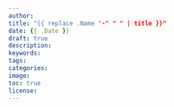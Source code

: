 ```yaml
---
author: 
title: "{{ replace .Name "-" " " | title }}"
date: {{ .Date }}
draft: true
description: 
keywords: 
tags: 
categories: 
image: 
toc: true
license: 
---
```


